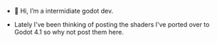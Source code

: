 - 👋 Hi, I’m a intermidiate godot dev.

- Lately I've been thinking of posting the shaders I've ported over to Godot 4.1 so why not post them here.

<!---
MrBrideau/MrBrideau is a ✨ special ✨ repository because its `README.md` (this file) appears on your GitHub profile.
You can click the Preview link to take a look at your changes.
--->

